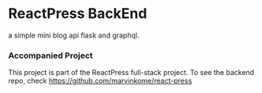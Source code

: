 # ReactPress BackEnd

a simple mini blog api flask and graphql.

### Accompanied Project
This project is part of the ReactPress full-stack project.
To see the backend repo, check https://github.com/marvinkome/react-press
